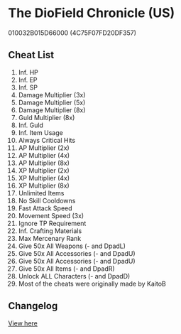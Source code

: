 # The DioField Chronicle (US)
010032B015D66000 (4C75F07FD20DF357)

## Cheat List
1. Inf. HP
1. Inf. EP
1. Inf. SP
1. Damage Multiplier (3x)
1. Damage Multiplier (5x)
1. Damage Multiplier (8x)
1. Guld Multiplier (8x)
1. Inf. Guld
1. Inf. Item Usage
1. Always Critical Hits
1. AP Multiplier (2x)
1. AP Multiplier (4x)
1. AP Multiplier (8x)
1. XP Multiplier (2x)
1. XP Multiplier (4x)
1. XP Multiplier (8x)
1. Unlimited Items
1. No Skill Cooldowns
1. Fast Attack Speed
1. Movement Speed (3x)
1. Ignore TP Requirement
1. Inf. Crafting Materials
1. Max Mercenary Rank
1. Give 50x All Weapons (- and DpadL)
1. Give 50x All Accessories (- and DpadU)
1. Give 50x All Accessories (- and DpadU)
1. Give 50x All Items (- and DpadR)
1. Unlock ALL Characters (- and DpadD)
1. Most of the cheats were originally made by KaitoB

## Changelog
[View here](./CHANGELOG.md)